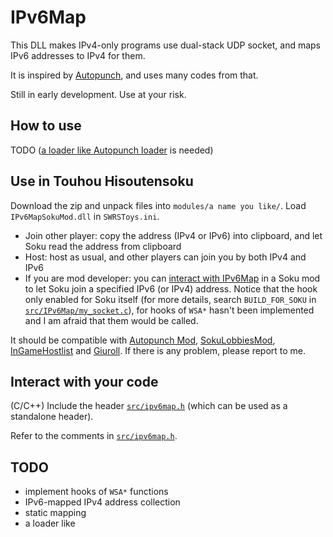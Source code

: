# IPv6Map

This DLL makes IPv4-only programs use dual-stack UDP socket, and maps IPv6 addresses to IPv4 for them.

It is inspired by [Autopunch](https://github.com/delthas/autopunch/), and uses many codes from that.

Still in early development. Use at your risk.

## How to use

TODO ([a loader like Autopunch loader](https://github.com/delthas/autopunch/tree/master/autopunch-loader) is needed)

## Use in Touhou Hisoutensoku

Download the zip and unpack files into `modules/a name you like/`. Load `IPv6MapSokuMod.dll` in `SWRSToys.ini`.

- Join other player: copy the address (IPv4 or IPv6) into clipboard, and let Soku read the address from clipboard
- Host: host as usual, and other players can join you by both IPv4 and IPv6
- If you are mod developer: you can [interact with IPv6Map](#Interact-with-your-code) in a Soku mod to let Soku join a specified IPv6 (or IPv4) address. Notice that the hook only enabled for Soku itself (for more details, search `BUILD_FOR_SOKU` in [`src/IPv6Map/my_socket.c`](./src/IPv6Map/my_socket.c)), for hooks of `WSA*` hasn't been implemented and I am afraid that them would be called.

It should be compatible with [Autopunch Mod](https://github.com/SokuDev/SokuMods/blob/master/modules/Autopunch/Autopunch.c), [SokuLobbiesMod](https://github.com/Gegel85/SokuLobbies), [InGameHostlist](https://github.com/SokuDev/InGameHostlist) and [Giuroll](https://github.com/Giufinn/giuroll). If there is any problem, please report to me.

## Interact with your code

(C/C++) Include the header [`src/ipv6map.h`](./src/ipv6map.h) (which can be used as a standalone header).

Refer to the comments in [`src/ipv6map.h`](./src/ipv6map.h).

## TODO

- implement hooks of `WSA*` functions
- IPv6-mapped IPv4 address collection
- static mapping
- a loader like 
